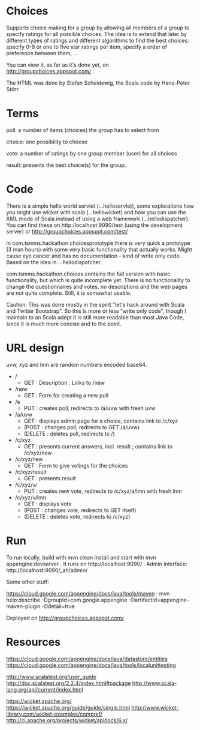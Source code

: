 Choices
=======

Supports choice making for a group by allowing all members of a group to specify
ratings for all possible choices. The idea is to extend that later by different types
of ratings and different algorithms to find the best choices: specify 0-9 or one to five star
ratings per item, specify a order of preference between them, ...

You can view it, as far as it's done yet, on http://groupchoices.appspot.com/ .

The HTML was done by Stefan Scheidewig, the Scala code by Hans-Peter Störr.

Terms
=====

poll: a number of items (choices) the group has to select from

choice: one possibility to choose

vote: a number of ratings by one group member (user) for all choices

result: presents the best choice(s) for the group.

Code
====

There is a simple hello world servlet (...helloservlet), some explorations how you
might use wicket with scala (...hellowicket) and how you can use the XML mode of Scala
instead of using a web framework (...hellodispatcher). You can find these on
http:/localhost:9090/test (using the development server) or http://groupchoices.appspot.com/test/

In com.tsmms.hackathon.choicesprototype there is very quick a prototype (3 man hours)
with some very basic functionality that actually works. Might cause eye cancer and has no
documentation - kind of write only code. Based on the idea in ...hellodispatcher.

com.tsmms.hackathon.choices contains the full version with basic functionality, but which
is quite incomplete yet. There is no functionality to change the questionnaires and votes,
no descriptions and the web pages are not quite complete. Still, it is somewhat usable.

Caution: This was done mostly in the spirit "let's hack around with Scala and Twitter Bootstrap".
So this is more or less "write only code", though I maintain to an Scala adept it is still
more readable than most Java Code, since it is much more concise and to the point.

URL design
==========

uvw, xyz and lmn are random numbers encoded base64.

- /
    * GET : Description . Links to /new
- /new
    * GET : Form for creating a new poll
- /a
    * PUT : creates poll, redirects to /a/uvw with fresh uvw
- /a/uvw
    * GET : displays admin page for a choice, contains link to /c/xyz
    * (POST : changes poll, redirects to GET /a/uvw)
    * (DELETE : deletes poll, redirects to /)
- /c/xyz
    * GET : presents current answers, incl. result ; contains link to /c/xyz/new
- /c/xyz/new
    * GET : Form to give votings for the choices
- /c/xyz/result
    * GET : presents result
- /c/xyz/v/
    * PUT : creates new vote, redirects to /c/xyz/a/lmn with fresh lmn
- /c/xyz/v/lmn
    * GET : displays vote
    * (POST : changes vote, redirects to GET itself)
    * (DELETE : deletes vote, redirects to /c/xyz)

Run
===

To run locally, build with
mvn clean install
and start with
mvn appengine:devserver
. It runs on http://localhost:9090/ . Admin interface: http://localhost:9090/_ah/admin/

Some other stuff:

https://cloud.google.com/appengine/docs/java/tools/maven :
mvn help:describe -DgroupId=com.google.appengine -DartifactId=appengine-maven-plugin -Ddetail=true

Deployed on http://groupchoices.appspot.com/

Resources
=========
https://cloud.google.com/appengine/docs/java/datastore/entities
https://cloud.google.com/appengine/docs/java/tools/localunittesting

http://www.scalatest.org/user_guide
http://doc.scalatest.org/2.2.4/index.html#package
http://www.scala-lang.org/api/current/index.html

https://wicket.apache.org/
https://wicket.apache.org/guide/guide/single.html
http://www.wicket-library.com/wicket-examples/compref/
http://ci.apache.org/projects/wicket/apidocs/6.x/

